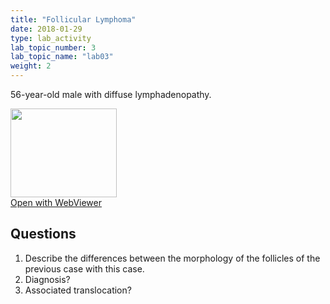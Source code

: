 ```yaml
---
title: "Follicular Lymphoma"
date: 2018-01-29
type: lab_activity
lab_topic_number: 3
lab_topic_name: "lab03"
weight: 2
---
```

<div class="entrybody">
<p>56-year-old male with diffuse lymphadenopathy.<br clear="all"></p>

<div class="thumbnail"><a href="http://virtualslides.cumc.columbia.edu/Heme%20Path%2002.svs/view.apml?" target="_blank"><img alt="" src="http://pathologylab.ccnmtl.columbia.edu/assets/images/slide_hemepath2.jpg" width="170" height="142" class="mt-image-left"></a><br><a href="http://virtualslides.cumc.columbia.edu/Heme%20Path%2002.svs/view.apml?" target="_blank">Open with WebViewer</a></div>

<h2>Questions</h2>


<ol>
<li>Describe the differences between the morphology of the follicles of the previous case with this case.</li>
<li> Diagnosis?</li>
<li> Associated translocation?</li>
</ol>


						
</div>

